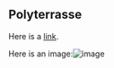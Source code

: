 ## Polyterrasse

Here is a [link](www.google.com).

Here is an image:![image](https://www.zuerich.com/sites/default/files/keyvisual/web_zurich_sightseeing_polyterrasse_02_wikimedia_roland_fischer.jpg)
